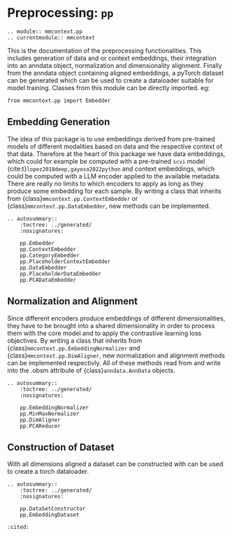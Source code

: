 # Preprocessing: `pp`

```{eval-rst}
.. module:: mmcontext.pp
.. currentmodule:: mmcontext

```

This is the documentation of the preprocessing functionalities. This includes generation of data and or context embeddings, their integration into an anndata object, normalization and dimensionality alignment. Finally from the anndata object containing aligned embeddings, a pyTorch dataset can be generated which can be used to create a dataloader suitable for model training.
Classes from this module can be directly imported. eg:

```
from mmcontext.pp import Embedder
```

## Embedding Generation

The idea of this package is to use embeddings derived from pre-trained models of different modalities based on data and the respective context of that data. Therefore at the heart
of this package we have data embeddings, which could for example be computed with a pre-trained `scvi` model {cite:t}`lopez2018deep,gayoso2022python` and context embeddings, which could be computed with a LLM encoder applied to the available metadata. There are really no limits to which encoders to apply as long as they produce some embedding for each sample. By writing a class that inherits from {class}`mmcontext.pp.ContextEmbedder` or {class}`mmcontext.pp.DataEmbedder`, new methods can be implemented.

```{eval-rst}
.. autosummary::
    :toctree: ../generated/
    :nosignatures:

    pp.Embedder
    pp.ContextEmbedder
    pp.CategoryEmbedder
    pp.PlaceholderContextEmbedder
    pp.DataEmbedder
    pp.PlaceholderDataEmbedder
    pp.PCADataEmbedder
```

## Normalization and Alignment

Since different encoders produce embeddings of different dimensionalities, they have to be brought into a shared dimensionality in order to process them with the core model and to apply the contrastive learning loss objectives. By writing a class that inherits from {class}`mmcontext.pp.EmbeddingNormalizer` and {class}`mmcontext.pp.DimAligner`, new normalization and alignment methods can be implemented respectivly. All of these methods read from and write into the .obsm attribute of {class}`anndata.AnnData` objects.

```{eval-rst}
.. autosummary::
    :toctree: ../generated/
    :nosignatures:

    pp.EmbeddingNormalizer
    pp.MinMaxNormalizer
    pp.DimAligner
    pp.PCAReducer
```

## Construction of Dataset

With all dimensions aligned a dataset can be constructed with can be used to create a torch dataloader.

```{eval-rst}
.. autosummary::
    :toctree: ../generated/
    :nosignatures:

    pp.DataSetConstructor
    pp.EmbeddingDataset
```

```{bibliography}
:cited:
```
